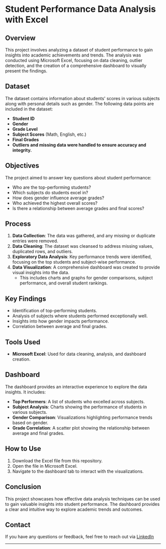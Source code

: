 
# Student Performance Data Analysis with Excel

## Overview
This project involves analyzing a dataset of student performance to gain insights into academic achievements and trends. The analysis was conducted using Microsoft Excel, focusing on data cleaning, outlier detection, and the creation of a comprehensive dashboard to visually present the findings.

## Dataset
The dataset contains information about students' scores in various subjects along with personal details such as gender. The following data points are included in the dataset:
- **Student ID**
- **Gender**
- **Grade Level**
- **Subject Scores** (Math, English, etc.)
- **Final Grades**
- **Outliers and missing data were handled to ensure accuracy and integrity.**

## Objectives
The project aimed to answer key questions about student performance:
- Who are the top-performing students?
- Which subjects do students excel in?
- How does gender influence average grades?
- Who achieved the highest overall scores?
- Is there a relationship between average grades and final scores?

## Process
1. **Data Collection**: The data was gathered, and any missing or duplicate entries were removed.
2. **Data Cleaning**: The dataset was cleansed to address missing values, duplicated rows, and outliers.
3. **Exploratory Data Analysis**: Key performance trends were identified, focusing on the top students and subject-wise performance.
4. **Data Visualization**: A comprehensive dashboard was created to provide visual insights into the data.
   - This includes charts and graphs for gender comparisons, subject performance, and overall student rankings.

## Key Findings
- Identification of top-performing students.
- Analysis of subjects where students performed exceptionally well.
- Insights into how gender impacts performance.
- Correlation between average and final grades.

## Tools Used
- **Microsoft Excel**: Used for data cleaning, analysis, and dashboard creation.

## Dashboard
The dashboard provides an interactive experience to explore the data insights. It includes:
- **Top Performers**: A list of students who excelled across subjects.
- **Subject Analysis**: Charts showing the performance of students in various subjects.
- **Gender Comparison**: Visualizations highlighting performance trends based on gender.
- **Grade Correlation**: A scatter plot showing the relationship between average and final grades.

## How to Use
1. Download the Excel file from this repository.
2. Open the file in Microsoft Excel.
3. Navigate to the dashboard tab to interact with the visualizations.

## Conclusion
This project showcases how effective data analysis techniques can be used to gain valuable insights into student performance. The dashboard provides a clear and intuitive way to explore academic trends and outcomes.

## Contact
If you have any questions or feedback, feel free to reach out via [LinkedIn](https://linkedin.com/in/eslam-abdelkader-elgarhy)

---

